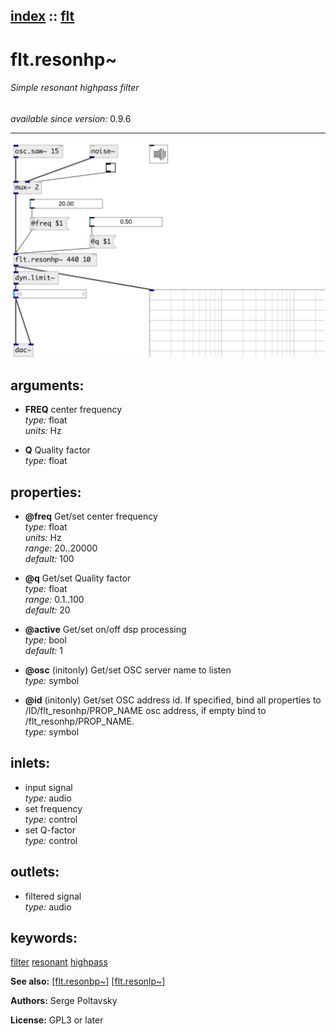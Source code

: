 [index](index.html) :: [flt](category_flt.html)
---

# flt.resonhp~

###### Simple resonant highpass filter

*available since version:* 0.9.6

---




[![example](../examples/img/flt.resonhp~.jpg)](../examples/pd/flt.resonhp~.pd)



## arguments:

* **FREQ**
center frequency<br>
_type:_ float<br>
_units:_ Hz<br>

* **Q**
Quality factor<br>
_type:_ float<br>





## properties:

* **@freq** 
Get/set center frequency<br>
_type:_ float<br>
_units:_ Hz<br>
_range:_ 20..20000<br>
_default:_ 100<br>

* **@q** 
Get/set Quality factor<br>
_type:_ float<br>
_range:_ 0.1..100<br>
_default:_ 20<br>

* **@active** 
Get/set on/off dsp processing<br>
_type:_ bool<br>
_default:_ 1<br>

* **@osc** (initonly)
Get/set OSC server name to listen<br>
_type:_ symbol<br>

* **@id** (initonly)
Get/set OSC address id. If specified, bind all properties to /ID/flt_resonhp/PROP_NAME
osc address, if empty bind to /flt_resonhp/PROP_NAME.<br>
_type:_ symbol<br>



## inlets:

* input signal<br>
_type:_ audio
* set frequency<br>
_type:_ control
* set Q-factor<br>
_type:_ control



## outlets:

* filtered signal<br>
_type:_ audio



## keywords:

[filter](keywords/filter.html)
[resonant](keywords/resonant.html)
[highpass](keywords/highpass.html)



**See also:**
[\[flt.resonbp~\]](flt.resonbp~.html)
[\[flt.resonlp~\]](flt.resonlp~.html)




**Authors:** Serge Poltavsky




**License:** GPL3 or later





